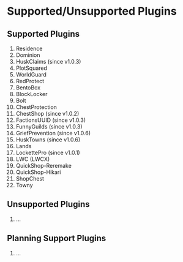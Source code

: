 # Supported/Unsupported Plugins

## Supported Plugins

1. Residence
2. Dominion
3. HuskClaims (since v1.0.3)
4. PlotSquared
5. WorldGuard
6. RedProtect
7. BentoBox
8. BlockLocker
9. Bolt
10. ChestProtection
11. ChestShop (since v1.0.2)
12. FactionsUUID (since v1.0.3)
13. FunnyGuilds (since v1.0.3)
14. GriefPrevention (since v1.0.6)
15. HuskTowns (since v1.0.6)
16. Lands
17. LockettePro (since v1.0.1)
18. LWC (LWCX)
19. QuickShop-Reremake
20. QuickShop-Hikari
21. ShopChest
22. Towny

## Unsupported Plugins

1. ...

## Planning Support Plugins

1. ...
